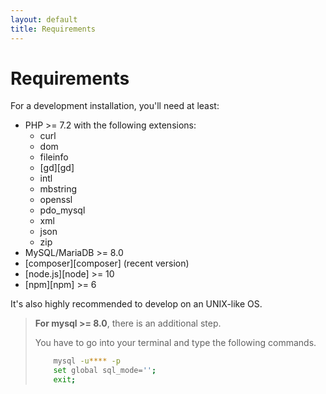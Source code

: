 ```yaml
---
layout: default
title: Requirements
---
```


# Requirements

For a development installation, you'll need at least:

- PHP >= 7.2 with the following extensions:
    - curl
    - dom
    - fileinfo
    - [gd][gd]
    - intl
    - mbstring
    - openssl
    - pdo_mysql
    - xml
    - json
    - zip
- MySQL/MariaDB >= 8.0
- [composer][composer] (recent version)
- [node.js][node] >= 10
- [npm][npm] >= 6

It's also highly recommended to develop on an UNIX-like OS.

> **For mysql >= 8.0**, there is an additional step.
>  
>  You have to go into your terminal and type the following commands.
>
> ```bash
>     mysql -u**** -p
>     set global sql_mode='';
>     exit;
> ```
